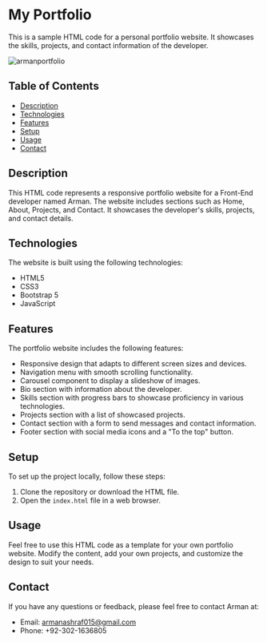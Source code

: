 # My Portfolio

This is a sample HTML code for a personal portfolio website. It showcases the skills, projects, and contact information of the developer.
 

![armanportfolio](https://github.com/arman229/portfolio/assets/115856806/d9f9c5d0-5d2c-4694-8ca3-4f4e7de8d7de)
## Table of Contents
- [Description](#description)
- [Technologies](#technologies)
- [Features](#features)
- [Setup](#setup)
- [Usage](#usage)
- [Contact](#contact)
 

## Description

This HTML code represents a responsive portfolio website for a Front-End developer named Arman. The website includes sections such as Home, About, Projects, and Contact. It showcases the developer's skills, projects, and contact details.

## Technologies

The website is built using the following technologies:

- HTML5
- CSS3
- Bootstrap 5
- JavaScript

## Features

The portfolio website includes the following features:

- Responsive design that adapts to different screen sizes and devices.
- Navigation menu with smooth scrolling functionality.
- Carousel component to display a slideshow of images.
- Bio section with information about the developer.
- Skills section with progress bars to showcase proficiency in various technologies.
- Projects section with a list of showcased projects.
- Contact section with a form to send messages and contact information.
- Footer section with social media icons and a "To the top" button.

## Setup

To set up the project locally, follow these steps:

1. Clone the repository or download the HTML file.
2. Open the `index.html` file in a web browser.

## Usage

Feel free to use this HTML code as a template for your own portfolio website. Modify the content, add your own projects, and customize the design to suit your needs.

## Contact

If you have any questions or feedback, please feel free to contact Arman at:

- Email: armanashraf015@gmail.com
- Phone: +92-302-1636805

 
